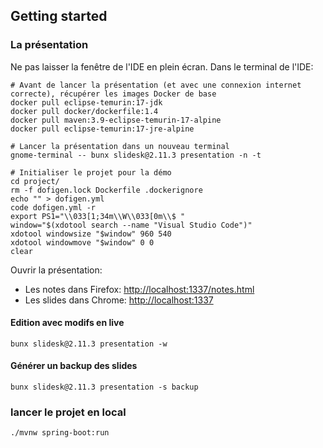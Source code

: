 

## Getting started


### La présentation

Ne pas laisser la fenêtre de l'IDE en plein écran.
Dans le terminal de l'IDE:

```console
# Avant de lancer la présentation (et avec une connexion internet correcte), récupérer les images Docker de base
docker pull eclipse-temurin:17-jdk
docker pull docker/dockerfile:1.4
docker pull maven:3.9-eclipse-temurin-17-alpine
docker pull eclipse-temurin:17-jre-alpine

# Lancer la présentation dans un nouveau terminal
gnome-terminal -- bunx slidesk@2.11.3 presentation -n -t

# Initialiser le projet pour la démo
cd project/
rm -f dofigen.lock Dockerfile .dockerignore
echo "" > dofigen.yml
code dofigen.yml -r
export PS1="\\033[1;34m\\W\\033[0m\\$ "
window="$(xdotool search --name "Visual Studio Code")"
xdotool windowsize "$window" 960 540
xdotool windowmove "$window" 0 0
clear
```

Ouvrir la présentation:
- Les notes dans Firefox: [http://localhost:1337/notes.html](http://localhost:1337/notes.html)
- Les slides dans Chrome: [http://localhost:1337](http://localhost:1337)


#### Edition avec modifs en live

```console
bunx slidesk@2.11.3 presentation -w
```

#### Générer un backup des slides

```console
bunx slidesk@2.11.3 presentation -s backup
```


### lancer le projet en local

```console
./mvnw spring-boot:run
```
